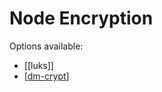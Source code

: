 # Node Encryption

Options available:

* [[luks]]
* [[dm-crypt]]

[//begin]: # "Autogenerated link references for markdown compatibility"
[dm-crypt]: dm-crypt "dm-crypt"
[//end]: # "Autogenerated link references"
